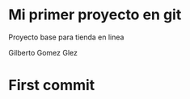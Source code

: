 # Mi primer proyecto en git

Proyecto base para tienda en linea

Gilberto Gomez Glez

# First commit
